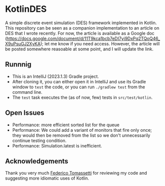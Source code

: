 # KotlinDES

A simple discrete event simulation (DES) framework implemented in Kotlin. This repository can be seen as a companion implementation to an article on DES that I wrote recently. For now, the article is available as a Google doc (https://docs.google.com/document/d/11T9kca1bcb7eDI7yi9DxPq2TQoQ46_X9uPsuGJ2XyKA); let me know if you need access. However, the article will be posted somewhere reasoable at some point, and I will update the link.

## Runnnig

* This is an IntelliJ (2023.1.3) Gradle project. 
* After cloning it, you can either 
open it in IntelliJ and use its Gradle window to `test` the code, or you
can run `./gradlew test` from the command line. 
* The `test` task executes the
(as of now, few) tests in `src/test/kotlin`.


## Open Issues
 
* Performance: more efficient sorted list for the queue
* Performance: We could add a variant of monitors that fire only once;
  they would then be removed from the list so we don't 
  unnecessarily continue testing condition.
* Performance: Simulation.latest is inefficient.

## Acknowledgements

Thank you very much [Federico Tomassetti](https://github.com/ftomassetti) for reviewing my code and suggesting more idiomatic uses of Kotlin.
